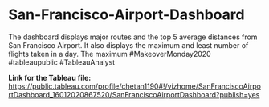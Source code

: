# San-Francisco-Airport-Dashboard

<p>The dashboard displays major routes and the top 5 average distances from San Francisco Airport. It also displays the maximum and least number of flights taken in a day. The maximum  #MakeoverMonday2020 #tableaupublic #TableauAnalyst 
</p>

<b>Link for the Tableau file: </b>https://public.tableau.com/profile/chetan1190#!/vizhome/SanFranciscoAirportDashboard_16012020867520/SanFranciscoAirportDashboard?publish=yes
